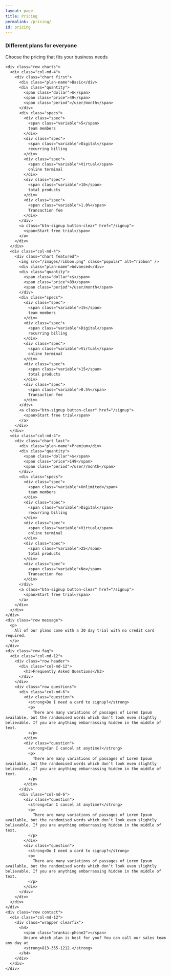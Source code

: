 ```yaml
---
layout: page
title: Pricing
permalink: /pricing/
id: pricing
---
```


<div id="first-option">
  <div class="container">
    <div class="row header">
      <div class="col-md-12">
        <h3>Different plans for everyone</h3>
        <p>Choose the pricing that fits your business needs</p>
      </div>
    </div>

    <div class="row charts">
      <div class="col-md-4">
        <div class="chart first">
          <div class="plan-name">Basic</div>
          <div class="quantity">
            <span class="dollar">$</span>
            <span class="price">49</span>
            <span class="period">/user/month</span>
          </div>
          <div class="specs">
            <div class="spec">
              <span class="variable">5</span>
              team members
            </div>
            <div class="spec">
              <span class="variable">Digital</span>
              recurring billing
            </div>
            <div class="spec">
              <span class="variable">Virtual</span>
              online terminal
            </div>
            <div class="spec">
              <span class="variable">10</span>
              total products
            </div>
            <div class="spec">
              <span class="variable">1.0%</span>
              Transaction fee
            </div>
          </div>
          <a class="btn-signup button-clear" href="/signup">
            <span>Start free trial</span>
          </a>
        </div>
      </div>
      <div class="col-md-4">
        <div class="chart featured">
          <img src="/images/ribbon.png" class="popular" alt="ribbon" />
          <div class="plan-name">Advanced</div>
          <div class="quantity">
            <span class="dollar">$</span>
            <span class="price">89</span>
            <span class="period">/user/month</span>
          </div>
          <div class="specs">
            <div class="spec">
              <span class="variable">15</span>
              team members
            </div>
            <div class="spec">
              <span class="variable">Digital</span>
              recurring billing
            </div>
            <div class="spec">
              <span class="variable">Virtual</span>
              online terminal
            </div>
            <div class="spec">
              <span class="variable">15</span>
              total products
            </div>
            <div class="spec">
              <span class="variable">0.5%</span>
              Transaction fee
            </div>
          </div>
          <a class="btn-signup button-clear" href="/signup">
            <span>Start free trial</span>
          </a>
        </div>
      </div>
      <div class="col-md-4">
        <div class="chart last">
          <div class="plan-name">Premium</div>
          <div class="quantity">
            <span class="dollar">$</span>
            <span class="price">149</span>
            <span class="period">/user//month</span>
          </div>
          <div class="specs">
            <div class="spec">
              <span class="variable">Unlimited</span>
              team members
            </div>
            <div class="spec">
              <span class="variable">Digital</span>
              recurring billing
            </div>
            <div class="spec">
              <span class="variable">Virtual</span>
              online terminal
            </div>
            <div class="spec">
              <span class="variable">25</span>
              total products
            </div>
            <div class="spec">
              <span class="variable">No</span>
              Transaction fee
            </div>
          </div>
          <a class="btn-signup button-clear" href="/signup">
            <span>Start free trial</span>
          </a>
        </div>
      </div>
    </div>
    <div class="row message">
      <p>
        All of our plans come with a 30 day trial with no credit card required.
      </p>
    </div>
    <div class="row faq">
      <div class="col-md-12">
        <div class="row header">
          <div class="col-md-12">
            <h3>Frequently Asked Questions</h3>
          </div>
        </div>
        <div class="row questions">
          <div class="col-md-6">
            <div class="question">
              <strong>Do I need a card to signup?</strong>
              <p>
                There are many variations of passages of Lorem Ipsum available, but the randomised words which don’t look even slightly believable. If you are anything embarrassing hidden in the middle of text.
              </p>
            </div>
            <div class="question">
              <strong>Can I cancel at anytime?</strong>
              <p>
                There are many variations of passages of Lorem Ipsum available, but the randomised words which don’t look even slightly believable. If you are anything embarrassing hidden in the middle of text.
              </p>
            </div>
          </div>
          <div class="col-md-6">
            <div class="question">
              <strong>Can I cancel at anytime?</strong>
              <p>
                There are many variations of passages of Lorem Ipsum available, but the randomised words which don’t look even slightly believable. If you are anything embarrassing hidden in the middle of text.
              </p>
            </div>
            <div class="question">
              <strong>Do I need a card to signup?</strong>
              <p>
                There are many variations of passages of Lorem Ipsum available, but the randomised words which don’t look even slightly believable. If you are anything embarrassing hidden in the middle of text.
              </p>
            </div>
          </div>
        </div>
      </div>
    </div>
    <div class="row contact">
      <div class="col-md-12">
        <div class="wrapper clearfix">
          <h4>
            <span class="brankic-phone2"></span>
            Unsure which plan is best for you? You can call our sales team any day at
            <strong>813-355-1212.</strong>
          </h4>
        </div>
      </div>
    </div>
  </div>
</div>
